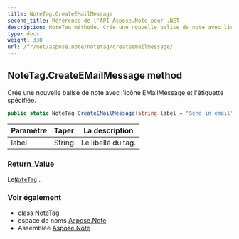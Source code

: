 ```yaml
---
title: NoteTag.CreateEMailMessage
second_title: Référence de l'API Aspose.Note pour .NET
description: NoteTag méthode. Crée une nouvelle balise de note avec licône EMailMessage et létiquette spécifiée.
type: docs
weight: 330
url: /fr/net/aspose.note/notetag/createemailmessage/
---
```

## NoteTag.CreateEMailMessage method

Crée une nouvelle balise de note avec l'icône EMailMessage et l'étiquette spécifiée.

```csharp
public static NoteTag CreateEMailMessage(string label = "Send in email")
```

| Paramètre | Taper | La description |
| --- | --- | --- |
| label | String | Le libellé du tag. |

### Return_Value

Le[`NoteTag`](../) .

### Voir également

* class [NoteTag](../)
* espace de noms [Aspose.Note](../../notetag/)
* Assemblée [Aspose.Note](../../../)


